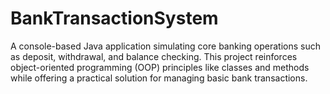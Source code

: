 # BankTransactionSystem
A console-based Java application simulating core banking operations such as deposit, withdrawal, and balance checking. This project reinforces object-oriented programming (OOP) principles like classes and methods while offering a practical solution for managing basic bank transactions.
